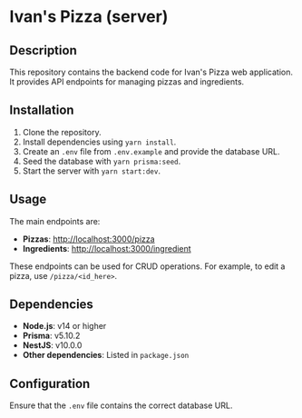 # Ivan's Pizza (server)

## Description
This repository contains the backend code for Ivan's Pizza web application. It provides API endpoints for managing pizzas and ingredients.

## Installation
1. Clone the repository.
2. Install dependencies using `yarn install`.
3. Create an `.env` file from `.env.example` and provide the database URL.
4. Seed the database with `yarn prisma:seed`.
5. Start the server with `yarn start:dev`.

## Usage
The main endpoints are:

- **Pizzas**: [http://localhost:3000/pizza](http://localhost:3000/pizza)
- **Ingredients**: [http://localhost:3000/ingredient](http://localhost:3000/ingredient)

These endpoints can be used for CRUD operations. For example, to edit a pizza, use `/pizza/<id_here>`.

## Dependencies
- **Node.js**: v14 or higher
- **Prisma**: v5.10.2
- **NestJS**: v10.0.0
- **Other dependencies**: Listed in `package.json`

## Configuration
Ensure that the `.env` file contains the correct database URL.
